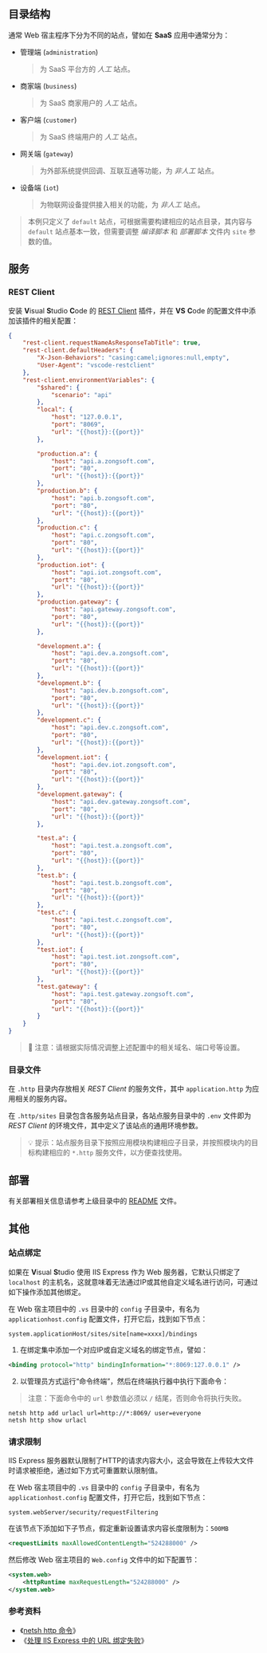 ## 目录结构

通常 Web 宿主程序下分为不同的站点，譬如在 **SaaS** 应用中通常分为：
- 管理端 (`administration`)
	> 为 SaaS 平台方的 *人工* 站点。
- 商家端 (`business`)
	> 为 SaaS 商家用户的 *人工* 站点。
- 客户端 (`customer`)
	> 为 SaaS 终端用户的 *人工* 站点。
- 网关端 (`gateway`)
	> 为外部系统提供回调、互联互通等功能，为 _非人工_ 站点。
- 设备端 (`iot`)
	> 为物联网设备提供接入相关的功能，为 _非人工_ 站点。

> 本例只定义了 `default` 站点，可根据需要构建相应的站点目录，其内容与 `default` 站点基本一致，但需要调整 *编译脚本* 和 *部署脚本* 文件内 `site` 参数的值。

## 服务

### REST Client

安装 **V**isual **S**tudio **C**ode 的 [REST Client](https://marketplace.visualstudio.com/items?itemName=humao.rest-client) 插件，并在 **VS** **C**ode 的配置文件中添加该插件的相关配置：

```json
{
	"rest-client.requestNameAsResponseTabTitle": true,
	"rest-client.defaultHeaders": {
		"X-Json-Behaviors": "casing:camel;ignores:null,empty",
		"User-Agent": "vscode-restclient"
	},
	"rest-client.environmentVariables": {
		"$shared": {
			"scenario": "api"
		},
		"local": {
			"host": "127.0.0.1",
			"port": "8069",
			"url": "{{host}}:{{port}}"
		},

		"production.a": {
			"host": "api.a.zongsoft.com",
			"port": "80",
			"url": "{{host}}:{{port}}"
		},
		"production.b": {
			"host": "api.b.zongsoft.com",
			"port": "80",
			"url": "{{host}}:{{port}}"
		},
		"production.c": {
			"host": "api.c.zongsoft.com",
			"port": "80",
			"url": "{{host}}:{{port}}"
		},
		"production.iot": {
			"host": "api.iot.zongsoft.com",
			"port": "80",
			"url": "{{host}}:{{port}}"
		},
		"production.gateway": {
			"host": "api.gateway.zongsoft.com",
			"port": "80",
			"url": "{{host}}:{{port}}"
		},

		"development.a": {
			"host": "api.dev.a.zongsoft.com",
			"port": "80",
			"url": "{{host}}:{{port}}"
		},
		"development.b": {
			"host": "api.dev.b.zongsoft.com",
			"port": "80",
			"url": "{{host}}:{{port}}"
		},
		"development.c": {
			"host": "api.dev.c.zongsoft.com",
			"port": "80",
			"url": "{{host}}:{{port}}"
		},
		"development.iot": {
			"host": "api.dev.iot.zongsoft.com",
			"port": "80",
			"url": "{{host}}:{{port}}"
		},
		"development.gateway": {
			"host": "api.dev.gateway.zongsoft.com",
			"port": "80",
			"url": "{{host}}:{{port}}"
		},

		"test.a": {
			"host": "api.test.a.zongsoft.com",
			"port": "80",
			"url": "{{host}}:{{port}}"
		},
		"test.b": {
			"host": "api.test.b.zongsoft.com",
			"port": "80",
			"url": "{{host}}:{{port}}"
		},
		"test.c": {
			"host": "api.test.c.zongsoft.com",
			"port": "80",
			"url": "{{host}}:{{port}}"
		},
		"test.iot": {
			"host": "api.test.iot.zongsoft.com",
			"port": "80",
			"url": "{{host}}:{{port}}"
		},
		"test.gateway": {
			"host": "api.test.gateway.zongsoft.com",
			"port": "80",
			"url": "{{host}}:{{port}}"
		}
	}
}
```

> 🚨 注意：请根据实际情况调整上述配置中的相关域名、端口号等设置。

### 目录文件

在 `.http` 目录内存放相关 *REST Client* 的服务文件，其中 `application.http` 为应用相关的服务内容。

在 `.http/sites` 目录包含各服务站点目录，各站点服务目录中的 `.env` 文件即为 *REST Client* 的环境文件，其中定义了该站点的通用环境参数。

> 💡 提示：站点服务目录下按照应用模块构建相应子目录，并按照模块内的目标构建相应的 `*.http` 服务文件，以方便查找使用。

## 部署

有关部署相关信息请参考上级目录中的 [README](../README.md) 文件。

## 其他

### 站点绑定

如果在 **V**isual **S**tudio 使用 IIS Express 作为 Web 服务器，它默认只绑定了 `localhost` 的主机名，这就意味着无法通过IP或其他自定义域名进行访问，可通过如下操作添加其他绑定。

在 Web 宿主项目中的 `.vs` 目录中的 `config` 子目录中，有名为 `applicationhost.config` 配置文件，打开它后，找到如下节点：

```plain
system.applicationHost/sites/site[name=xxxx]/bindings
```

1. 在绑定集中添加一个对应IP或自定义域名的绑定节点，譬如：
```xml
<binding protocol="http" bindingInformation="*:8069:127.0.0.1" />
```

2. 以管理员方式运行“命令终端”，然后在终端执行器中执行下面命令：
> 注意：下面命令中的 `url` 参数值必须以 `/` 结尾，否则命令将执行失败。

```shell
netsh http add urlacl url=http://*:8069/ user=everyone
netsh http show urlacl
```

### 请求限制

IIS Express 服务器默认限制了HTTP的请求内容大小，这会导致在上传较大文件时请求被拒绝，通过如下方式可重置默认限制值。

在 Web 宿主项目中的 `.vs` 目录中的 `config` 子目录中，有名为 `applicationhost.config` 配置文件，打开它后，找到如下节点：

```plain
system.webServer/security/requestFiltering
```

在该节点下添加如下子节点，假定重新设置请求内容长度限制为：`500MB`
```xml
<requestLimits maxAllowedContentLength="524288000" />
```

然后修改 Web 宿主项目的 `Web.config` 文件中的如下配置节：
```xml
<system.web>
	<httpRuntime maxRequestLength="524288000" />
</system.web>
```

### 参考资料

- 《[netsh http 命令](https://learn.microsoft.com/zh-cn/windows-server/networking/technologies/netsh/netsh-http)》
- 《[处理 IIS Express 中的 URL 绑定失败](https://learn.microsoft.com/zh-cn/iis/extensions/using-iis-express/handling-url-binding-failures-in-iis-express)》
